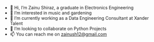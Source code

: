 - 👋 Hi, I’m Zainu Shiraz, a graduate in Electronics Engineering
- 👀 I’m interested in music and gardening
- 🌱 I’m currently working as a Data Engineering Consultant at Xander Talent
- 💞️ I’m looking to collaborate on Python Projects
- 📫 You can reach me on zainush12@gmail.com

<!---
Zainu-123/Zainu-123 is a ✨ special ✨ repository because its `README.md` (this file) appears on your GitHub profile.
You can click the Preview link to take a look at your changes.
--->
